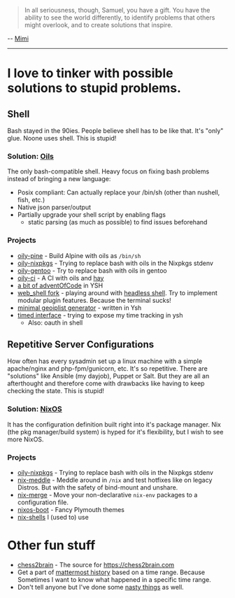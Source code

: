 > In all seriousness, though, Samuel, you have a gift. You have the ability to see the world differently, to identify problems that others might overlook, and to create solutions that inspire.

-- [Mimi](https://praise-me.fly.dev/)

---

# I love to tinker with possible solutions to stupid problems.

## Shell

Bash stayed in the 90ies. People believe shell has to be like that. It's "only" glue. Noone uses shell. This is stupid!

### Solution: [Oils](https://oilshell.org)

The only bash-compatible shell. Heavy focus on fixing bash problems instead of bringing a new language:
- Posix compliant: Can actually replace your /bin/sh (other than nushell, fish, etc.)
- Native json parser/output
- Partially upgrade your shell script by enabling flags
  - static parsing (as much as possible) to find issues beforehand

### Projects

- [oily-pine](https://github.com/Melkor333/oily-pine) - Build Alpine with oils as `/bin/sh`
- [oily-nixpkgs](https://github.com/Melkor333/oily-nixpkgs) - Trying to replace bash with oils in the Nixpkgs stdenv
- [oily-gentoo](https://github.com/Melkor333/oily-gentoo) - Try to replace bash with oils in gentoo
- [oily-ci](https://github.com/Melkor333/oily-ci) - A CI with oils and [hay](https://www.oilshell.org/release/0.22.0/doc/hay.html)
- [a bit of adventOfCode](https://github.com/Melkor333/adventofcode/blob/main/2023/README.md) in YSH
- [web_shell fork](https://github.com/Melkor333/web_shell) - playing around with [headless shell](https://www.oilshell.org/release/0.21.0/doc/headless.html). Try to implement modular plugin features. Because the terminal sucks!
- [minimal geoiplist generator](https://github.com/Melkor333/diy-geoiplist) - written in Ysh
- [timed interface](https://github.com/Melkor333/timed-stuff) - trying to expose my time tracking in ysh
  - Also: oauth in shell

## Repetitive Server Configurations

How often has every sysadmin set up a linux machine with a simple apache/nginx and php-fpm/gunicorn, etc. It's so repetitive. There are "solutions" like Ansible (my dayjob), Puppet or Salt. But they are all an afterthought and therefore come with drawbacks like having to keep checking the state. This is stupid!

### Solution: [NixOS](https://nixos.org/)

It has the configuration definition built right into it's package manager. Nix (the pkg manager/build system) is hyped for it's flexibility, but I wish to see more NixOS.

### Projects

- [oily-nixpkgs](https://github.com/Melkor333/oily-nixpkgs) - Trying to replace bash with oils in the Nixpkgs stdenv
- [nix-meddle](https://github.com/Melkor333/nix-meddle) - Meddle around in `/nix` and test hotfixes like on legacy Distros. But with the safety of bind-mount and unshare.
- [nix-merge](https://github.com/Melkor333/nix-merge) - Move your non-declarative `nix-env` packages to a configuration file.
- [nixos-boot](https://github.com/Melkor333/nixos-boot) - Fancy Plymouth themes
- [nix-shells](https://github.com/Melkor333/nix-shells) I (used to) use

# Other fun stuff

- [chess2brain](https://github.com/Melkor333/chess2brain) - The source for https://chess2brain.com
- Get a part of [mattermost history](https://github.com/Melkor333/mattermost-history) based on a time range. Because Sometimes I want to know what happened in a specific time range.
- Don't tell anyone but I've done some [nasty things](https://github.com/Melkor333/activedirectory_usercreator) as well.
